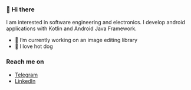 ### 👋 Hi there
I am interested in software engineering and electronics. I develop android applications with Kotlin and Android Java Framework.

 - 🔭 I’m currently working on an image editing library
 - 🌭 I love hot dog

### Reach me on
- [Telegram](https://telegram.me/Mohammad3125)
- [LinkedIn](https://www.linkedin.com/in/mohammad-hossein-naderi)
